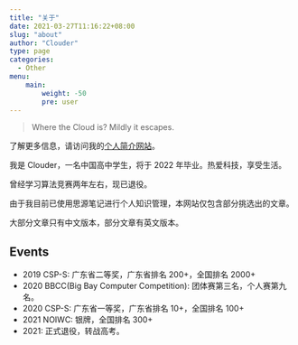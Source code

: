 ```yaml
---
title: "关于"
date: 2021-03-27T11:16:22+08:00
slug: "about"
author: "Clouder"
type: page
categories:
  - Other
menu:
    main:
        weight: -50
        pre: user
---
```


> Where the Cloud is? Mildly it escapes.

了解更多信息，请访问我的[个人简介网站](https://about.codein.icu/)。

我是 Clouder，一名中国高中学生，将于 2022 年毕业。热爱科技，享受生活。

曾经学习算法竞赛两年左右，现已退役。

由于我目前已使用思源笔记进行个人知识管理，本网站仅包含部分挑选出的文章。

大部分文章只有中文版本，部分文章有英文版本。

## Events

- 2019 CSP-S: 广东省二等奖，广东省排名 200+，全国排名 2000+
- 2020 BBCC(Big Bay Computer Competition): 团体赛第三名，个人赛第九名。
- 2020 CSP-S: 广东省一等奖，广东省排名 10+，全国排名 100+
- 2021 NOIWC: 银牌，全国排名 300+
- 2021: 正式退役，转战高考。
